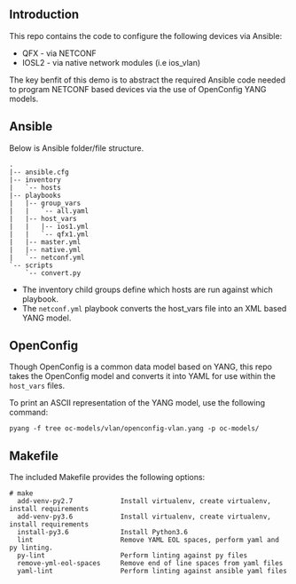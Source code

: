 ## Introduction
This repo contains the code to configure the following devices via Ansible:
* QFX - via NETCONF
* IOSL2 - via native network modules (i.e ios_vlan)

The key benfit of this demo is to abstract the required Ansible code needed to program NETCONF based devices via the use of OpenConfig YANG models.

## Ansible
Below is Ansible folder/file structure.
```
.
|-- ansible.cfg
|-- inventory
|   `-- hosts
|-- playbooks
|   |-- group_vars
|   |   `-- all.yaml
|   |-- host_vars
|   |   |-- ios1.yml
|   |   `-- qfx1.yml
|   |-- master.yml
|   |-- native.yml
|   `-- netconf.yml
`-- scripts
    `-- convert.py
```
* The inventory child groups define which hosts are run against which playbook.
* The `netconf.yml` playbook converts the host_vars file into an XML based YANG model.

## OpenConfig
Though OpenConfig is a common data model based on YANG, this repo takes the OpenConfig model and converts it into YAML for use within the `host_vars` files. 

To print an ASCII representation of the YANG model, use the following command:
```
pyang -f tree oc-models/vlan/openconfig-vlan.yang -p oc-models/
```
## Makefile
The included Makefile provides the following options:
```
# make
  add-venv-py2.7            Install virtualenv, create virtualenv, install requirements
  add-venv-py3.6            Install virtualenv, create virtualenv, install requirements
  install-py3.6             Install Python3.6
  lint                      Remove YAML EOL spaces, perform yaml and py linting.
  py-lint                   Perform linting against py files
  remove-yml-eol-spaces     Remove end of line spaces from yaml files
  yaml-lint                 Perform linting against ansible yaml files
```
